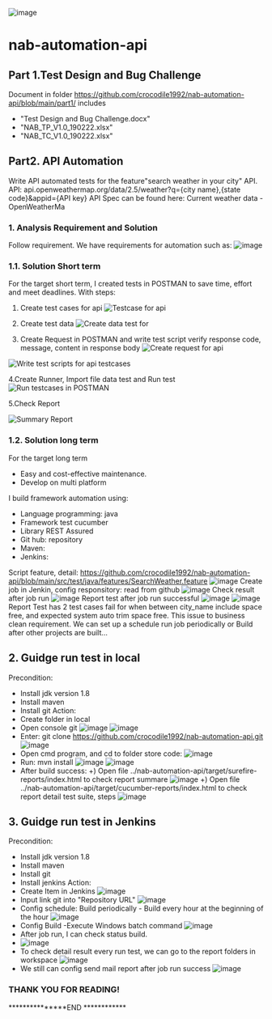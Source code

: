 
![image](https://user-images.githubusercontent.com/4914242/155867181-a748e51d-be6f-4ff1-bdec-a1dc19082b22.png)


# nab-automation-api
## Part 1.Test Design and Bug Challenge
Document in folder https://github.com/crocodile1992/nab-automation-api/blob/main/part1/ includes
- "Test Design and Bug Challenge.docx"
- "NAB_TP_V1.0_190222.xlsx"
- "NAB_TC_V1.0_190222.xlsx" 

## Part2. API Automation
Write API automated tests for the feature"search weather in your city" API.
API: api.openweathermap.org/data/2.5/weather?q={city name},{state code}&appid={API key}
API Spec can be found here: Current weather data - OpenWeatherMa
### 1. Analysis Requirement and Solution
Follow requirement. We have requirements for automation such as:
![image](https://user-images.githubusercontent.com/4914242/155867428-2c44e092-cdda-450e-ab50-0904a658915a.png)

### 1.1. Solution Short term
For the target short term, I created tests in POSTMAN to save time, effort and meet deadlines. With steps:
 1. Create test cases for api
 ![Testcase for api](https://user-images.githubusercontent.com/4914242/155867693-c563e4b3-cfb2-4424-9802-d43003e63b3b.png)

 2. Create test data
 ![Create data test for](https://user-images.githubusercontent.com/4914242/155867721-4505e3b0-4a97-4b8c-95c8-df0b0eb90348.png)

 3. Create Request in POSTMAN and write test script verify response code, message, content in response body
  ![Create request for api](https://user-images.githubusercontent.com/4914242/155868854-42f86869-1a37-4249-b785-b43cb1fa3c6f.png)

  ![Write test scripts for api testcases](https://user-images.githubusercontent.com/4914242/155867751-1e00cedb-11c8-4737-a564-fb9f57748c6d.png)

 4.Create Runner, Import file data test and Run test
 ![Run testcases in POSTMAN](https://user-images.githubusercontent.com/4914242/155867819-962c5f35-23e1-4e21-87ee-edac140951f5.png)
 
 5.Check Report
 
 ![Summary Report](https://user-images.githubusercontent.com/4914242/155867849-c97ce754-2227-4a6c-b2b6-aad2345dfef7.png)

### 1.2. Solution long term
For the target long term
- Easy and cost-effective maintenance.
- Develop on multi platform

I build framework automation using:
- Language programming: java
- Framework test cucumber
- Library REST Assured
- Git hub: repository
- Maven: 
- Jenkins: 

Script feature, detail: https://github.com/crocodile1992/nab-automation-api/blob/main/src/test/java/features/SearchWeather.feature 
![image](https://user-images.githubusercontent.com/4914242/155869807-05245b05-359b-4433-9abf-08d60284f0a0.png)
Create job in Jenkin, config responsitory: read from github
![image](https://user-images.githubusercontent.com/4914242/155870078-d5967f52-8862-4a8f-812c-17cc6146f150.png)
Check result after job run
![image](https://user-images.githubusercontent.com/4914242/155869930-ba3ec03b-b4e2-4bd9-b6dc-747a91d1b36c.png)
Report test after job run successful
![image](https://user-images.githubusercontent.com/4914242/155869853-33b7540b-2a5a-4ecd-b3a3-2bd16c9c1548.png)
![image](https://user-images.githubusercontent.com/4914242/155869900-76e3d747-4cd6-49a9-8d9d-e7972f77fe5c.png)
Report Test has 2 test cases fail for when between city_name include space free, and expected system auto trim space free. This issue to business clean requirement.
We can set up a schedule run job periodically or Build after other projects are built...

## 2. Guidge run test in local
Precondition:
- Install jdk version 1.8
- Install maven
- Install git
Action:
- Create folder in local
- Open console git
 ![image](https://user-images.githubusercontent.com/4914242/155878530-8edd6e38-f8c7-424f-94b7-d92be67bda2b.png)
 ![image](https://user-images.githubusercontent.com/4914242/155878553-36c52fbc-f10c-46d5-82f1-37ec30dca531.png)
- Enter: git clone https://github.com/crocodile1992/nab-automation-api.git
 ![image](https://user-images.githubusercontent.com/4914242/155878680-5a103388-98c5-4b26-8509-a98cec8c95b1.png)
- Open cmd program, and cd to folder store code: 
 ![image](https://user-images.githubusercontent.com/4914242/155878759-e8bebc6d-bd60-44c6-ad1d-09e7c3f23de8.png)
- Run: mvn install
 ![image](https://user-images.githubusercontent.com/4914242/155878972-93a5909e-e236-4527-a690-11f56a60e100.png)
 ![image](https://user-images.githubusercontent.com/4914242/155878957-be6e6b69-4a04-4888-97fb-e67f4444e00c.png)
- After build success:
   +) Open file ../nab-automation-api/target/surefire-reports/index.html to check report summare
 ![image](https://user-images.githubusercontent.com/4914242/155879083-80fdfd1c-f62a-45d3-88f8-9f4fae04257d.png)
   +) Open file ../nab-automation-api/target/cucumber-reports/index.html to check report detail test suite, steps
 ![image](https://user-images.githubusercontent.com/4914242/155879158-1fd3d5b4-8b70-46f4-8c9b-ad194d2e81e2.png)
   
## 3. Guidge run test in Jenkins
Precondition:
- Install jdk version 1.8
- Install maven
- Install git
- Install jenkins
Action:
- Create Item in Jenkins 
![image](https://user-images.githubusercontent.com/4914242/155879632-39e7cb24-35a5-44b1-bf95-632f3560320c.png)
- Input link git into "Repository URL"
![image](https://user-images.githubusercontent.com/4914242/155879508-4020a35a-700a-4fd1-83f0-32158bfeeda8.png)
- Config schedule: Build periodically -  Build every hour at the beginning of the hour
![image](https://user-images.githubusercontent.com/4914242/155879706-ae9198c1-a0ff-4333-aba7-e4cec1098e00.png)
- Config Build -Execute Windows batch command
![image](https://user-images.githubusercontent.com/4914242/155879749-08730c13-ca2b-4f5c-94b4-0a397f5aca63.png)
- After job run, I can check status build.
- ![image](https://user-images.githubusercontent.com/4914242/155879836-794a9f58-4bbc-4358-97d6-05aaf7002a65.png)
- To check detail result every run test, we can go to the report folders in workspace
![image](https://user-images.githubusercontent.com/4914242/155879909-d2e9b4e9-eb2c-47f4-8111-31b3b5d9b898.png)
- We still can config send mail report after job run success
![image](https://user-images.githubusercontent.com/4914242/155880023-b7da3ead-adbb-4ac1-b5ae-c29cecbc18fc.png)

### THANK YOU FOR READING!
***************END ************





